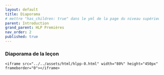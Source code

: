 ```yaml
---
layout: default
title: Diaporama
# mettre "has_children: true" dans le yml de la page du niveau supérieur
parent: Introduction
grand_parent: HLP Premières
nav_order: 2
published: true
---
```

### Diaporama de la leçon

`<iframe src="../../assets/html/hlpp-0.html" width="80%" height="450px" frameborder="0"></iframe>`